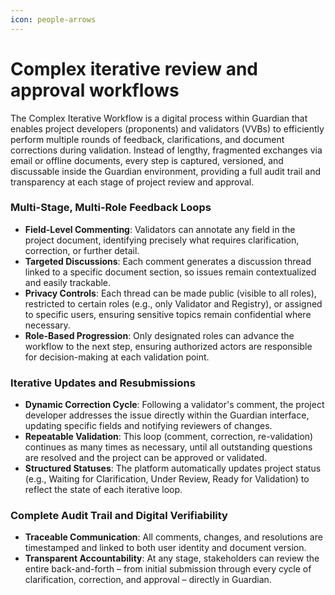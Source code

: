 ```yaml
---
icon: people-arrows
---
```


# Complex iterative review and approval workflows

The Complex Iterative Workflow is a digital process within Guardian that enables project developers (proponents) and validators (VVBs) to efficiently perform multiple rounds of feedback, clarifications, and document corrections during validation. Instead of lengthy, fragmented exchanges via email or offline documents, every step is captured, versioned, and discussable inside the Guardian environment, providing a full audit trail and transparency at each stage of project review and approval.

### Multi-Stage, Multi-Role Feedback Loops

* **Field-Level Commenting**: Validators can annotate any field in the project document, identifying precisely what requires clarification, correction, or further detail.
* **Targeted Discussions**: Each comment generates a discussion thread linked to a specific document section, so issues remain contextualized and easily trackable.
* **Privacy Controls**: Each thread can be made public (visible to all roles), restricted to certain roles (e.g., only Validator and Registry), or assigned to specific users, ensuring sensitive topics remain confidential where necessary.​
* **Role-Based Progression**: Only designated roles can advance the workflow to the next step, ensuring authorized actors are responsible for decision-making at each validation point.

### Iterative Updates and Resubmissions

* **Dynamic Correction Cycle**: Following a validator's comment, the project developer addresses the issue directly within the Guardian interface, updating specific fields and notifying reviewers of changes.
* **Repeatable Validation**: This loop (comment, correction, re-validation) continues as many times as necessary, until all outstanding questions are resolved and the project can be approved or validated.​
* **Structured Statuses**: The platform automatically updates project status (e.g., Waiting for Clarification, Under Review, Ready for Validation) to reflect the state of each iterative loop.

### Complete Audit Trail and Digital Verifiability

* **Traceable Communication**: All comments, changes, and resolutions are timestamped and linked to both user identity and document version.
* **Transparent Accountability**: At any stage, stakeholders can review the entire back-and-forth – from initial submission through every cycle of clarification, correction, and approval – directly in Guardian.
